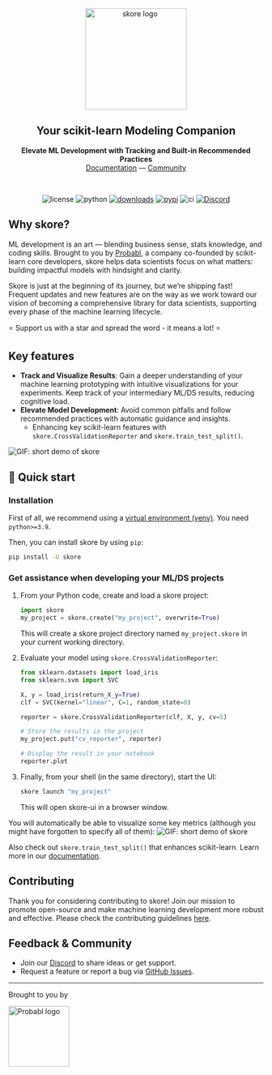 <div align="center">

  <picture>
    <source srcset="https://media.githubusercontent.com/media/probabl-ai/skore/main/sphinx/_static/images/Logo_Skore_Dark@2x.svg" media="(prefers-color-scheme: dark)">
    <img width="200" src="https://media.githubusercontent.com/media/probabl-ai/skore/main/sphinx/_static/images/Logo_Skore_Light@2x.svg" alt="skore logo">
  </picture>

  <h2>Your scikit-learn Modeling Companion</h2>

__Elevate ML Development with Tracking and Built-in Recommended Practices__ \
[Documentation](https://skore.probabl.ai) — [Community](https://discord.probabl.ai)

<br />

  ![license](https://img.shields.io/pypi/l/skore)
  ![python](https://img.shields.io/badge/python-3.9%20%7C%203.10%20%7C%203.11%20%7C%203.12-blue?style=flat&logo=python)
  [![downloads](https://static.pepy.tech/badge/skore/month)](https://pepy.tech/projects/skore)
  [![pypi](https://img.shields.io/pypi/v/skore)](https://pypi.org/project/skore/)
  ![ci](https://github.com/probabl-ai/skore/actions/workflows/ci.yml/badge.svg?event=push)
  [![Discord](https://img.shields.io/badge/Discord-%235865F2.svg?logo=discord&logoColor=white)](https://discord.probabl.ai/)

</div>


## Why skore?

ML development is an art — blending business sense, stats knowledge, and coding skills. Brought to you by [Probabl](https://probabl.ai), a company co-founded by scikit-learn core developers, skore helps data scientists focus on what matters: building impactful models with hindsight and clarity.

Skore is just at the beginning of its journey, but we’re shipping fast! Frequent updates and new features are on the way as we work toward our vision of becoming a comprehensive library for data scientists, supporting every phase of the machine learning lifecycle.

⭐ Support us with a star and spread the word - it means a lot! ⭐


## Key features

- **Track and Visualize Results**: Gain a deeper understanding of your machine learning prototyping with intuitive visualizations for your experiments. Keep track of your intermediary ML/DS results, reducing cognitive load.
- **Elevate Model Development**: Avoid common pitfalls and follow recommended practices with automatic guidance and insights.
    - Enhancing key scikit-learn features with `skore.CrossValidationReporter` and `skore.train_test_split()`.

![GIF: short demo of skore](https://media.githubusercontent.com/media/probabl-ai/skore/main/sphinx/_static/images/2024_12_05_skore_demo_comp.gif)


## 🚀 Quick start

### Installation

First of all, we recommend using a [virtual environment (venv)](https://docs.python.org/3/tutorial/venv.html). You need `python>=3.9`.

Then, you can install skore by using `pip`:
```bash
pip install -U skore
```

### Get assistance when developing your ML/DS projects

1. From your Python code, create and load a skore project:
    ```python
    import skore
    my_project = skore.create("my_project", overwrite=True)
    ```
    This will create a skore project directory named `my_project.skore` in your current working directory.

2. Evaluate your model using `skore.CrossValidationReporter`:
    ```python
    from sklearn.datasets import load_iris
    from sklearn.svm import SVC

    X, y = load_iris(return_X_y=True)
    clf = SVC(kernel="linear", C=1, random_state=0)

    reporter = skore.CrossValidationReporter(clf, X, y, cv=5)

    # Store the results in the project
    my_project.put("cv_reporter", reporter)

    # Display the result in your notebook
    reporter.plot
    ```

3. Finally, from your shell (in the same directory), start the UI:
    ```bash
    skore launch "my_project"
    ```
    This will open skore-ui in a browser window.

You will automatically be able to visualize some key metrics (although you might have forgotten to specify all of them):
![GIF: short demo of skore](https://media.githubusercontent.com/media/probabl-ai/skore/main/sphinx/_static/images/2024_11_21_cross_val_comp.gif)

Also check out `skore.train_test_split()` that enhances scikit-learn. Learn more in our [documentation](https://skore.probabl.ai).


## Contributing

Thank you for considering contributing to skore! Join our mission to promote open-source and make machine learning development more robust and effective. Please check the contributing guidelines [here](https://github.com/probabl-ai/skore/blob/main/CONTRIBUTING.rst).


## Feedback & Community

-	Join our [Discord](https://discord.probabl.ai/) to share ideas or get support.
-	Request a feature or report a bug via [GitHub Issues](https://github.com/probabl-ai/skore/issues).


---

Brought to you by

<a href="https://probabl.ai" target="_blank">
    <picture>
        <source srcset="https://media.githubusercontent.com/media/probabl-ai/skore/main/sphinx/_static/images/Probabl-logo-orange.png" media="(prefers-color-scheme: dark)">
        <img width="120" src="https://media.githubusercontent.com/media/probabl-ai/skore/main/sphinx/_static/images/Probabl-logo-blue.png" alt="Probabl logo">
    </picture>
</a>
